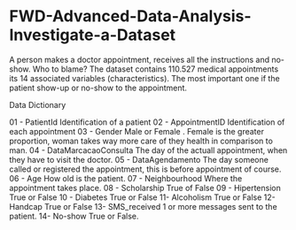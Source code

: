 # FWD-Advanced-Data-Analysis-Investigate-a-Dataset
A person makes a doctor appointment, receives all the instructions and no-show. Who to blame?
The dataset contains 110.527 medical appointments its 14 associated variables (characteristics). The most important one if the patient show-up or no-show to the appointment.

Data Dictionary

01 - PatientId
Identification of a patient
02 - AppointmentID
Identification of each appointment
03 - Gender
Male or Female . Female is the greater proportion, woman takes way more care of they health in comparison to man.
04 - DataMarcacaoConsulta
The day of the actuall appointment, when they have to visit the doctor.
05 - DataAgendamento
The day someone called or registered the appointment, this is before appointment of course.
06 - Age
How old is the patient.
07 - Neighbourhood
Where the appointment takes place.
08 - Scholarship
True of False 
09 - Hipertension
True or False
10 - Diabetes
True or False
11- Alcoholism
True or False
12- Handcap
True or False
13- SMS_received
1 or more messages sent to the patient.
14- No-show
True or False.
